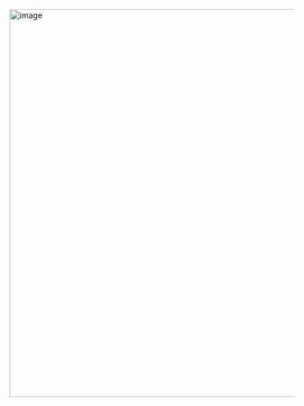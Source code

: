 <img width="1768" height="686" alt="image" src="https://github.com/user-attachments/assets/8a4d5b62-d138-4c20-b660-9f9335bde1ed" />
